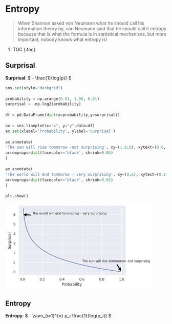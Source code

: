 # Entropy
> When Shannon asked von Neumann what he should call his information theory by, von Neumann said that he should call it entropy because that is what the formula is in statistical mechanises, but more important, nobody knows what entropy is!

1. TOC
{:toc}


## Surprisal

**Surprisal**: $ - \frac{1}{log(p)} $

```python
sns.set(style="darkgrid")

probability = np.arange(0.01, 1.00, 0.01)
surprisal = -np.log2(probability)

df = pd.DataFrame(dict(x=probability,y=surprisal))

ax = sns.lineplot(x="x", y="y",data=df)
ax.set(xlabel='Probability', ylabel='Surprisal')

ax.annotate(
'The sun will rise tommorow -not surprising', xy=(1.0,0), xytext=(0.6, 1),size='small',
arrowprops=dict(facecolor='black', shrink=0.05)
)

ax.annotate(
'The world will end tommorow - very surprising', xy=(0,6), xytext=(0.1,6),size='small',
arrowprops=dict(facecolor='black', shrink=0.05)
)

plt.show()
```


![png](/images/cross_entropy_files/output_4_0.png)


## Entropy

**Entropy**: $ - \sum_{i=1}^{n} p_i \frac{1}{log(p_i)} $
